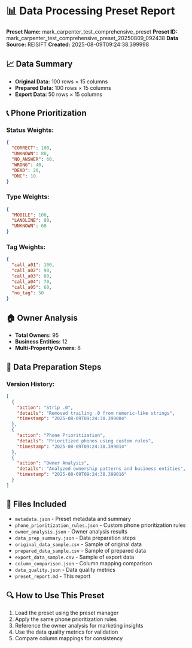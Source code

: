# 📊 Data Processing Preset Report
**Preset Name:** mark_carpenter_test_comprehensive_preset
**Preset ID:** mark_carpenter_test_comprehensive_preset_20250809_092438
**Data Source:** REISIFT
**Created:** 2025-08-09T09:24:38.399998

## 📈 Data Summary
- **Original Data:** 100 rows × 15 columns
- **Prepared Data:** 100 rows × 15 columns
- **Export Data:** 50 rows × 15 columns

## 📞 Phone Prioritization
### Status Weights:
```json
{
  "CORRECT": 100,
  "UNKNOWN": 80,
  "NO_ANSWER": 60,
  "WRONG": 40,
  "DEAD": 20,
  "DNC": 10
}
```

### Type Weights:
```json
{
  "MOBILE": 100,
  "LANDLINE": 80,
  "UNKNOWN": 60
}
```

### Tag Weights:
```json
{
  "call_a01": 100,
  "call_a02": 90,
  "call_a03": 80,
  "call_a04": 70,
  "call_a05": 60,
  "no_tag": 50
}
```

## 🏠 Owner Analysis
- **Total Owners:** 95
- **Business Entities:** 12
- **Multi-Property Owners:** 8

## 🔧 Data Preparation Steps
### Version History:
```json
[
  {
    "action": "Strip .0",
    "details": "Removed trailing .0 from numeric-like strings",
    "timestamp": "2025-08-09T09:24:38.399004"
  },
  {
    "action": "Phone Prioritization",
    "details": "Prioritized phones using custom rules",
    "timestamp": "2025-08-09T09:24:38.399014"
  },
  {
    "action": "Owner Analysis",
    "details": "Analyzed ownership patterns and business entities",
    "timestamp": "2025-08-09T09:24:38.399016"
  }
]
```

## 📁 Files Included
- `metadata.json` - Preset metadata and summary
- `phone_prioritization_rules.json` - Custom phone prioritization rules
- `owner_analysis.json` - Owner analysis results
- `data_prep_summary.json` - Data preparation steps
- `original_data_sample.csv` - Sample of original data
- `prepared_data_sample.csv` - Sample of prepared data
- `export_data_sample.csv` - Sample of export data
- `column_comparison.json` - Column mapping comparison
- `data_quality.json` - Data quality metrics
- `preset_report.md` - This report

## 🔍 How to Use This Preset
1. Load the preset using the preset manager
2. Apply the same phone prioritization rules
3. Reference the owner analysis for marketing insights
4. Use the data quality metrics for validation
5. Compare column mappings for consistency
